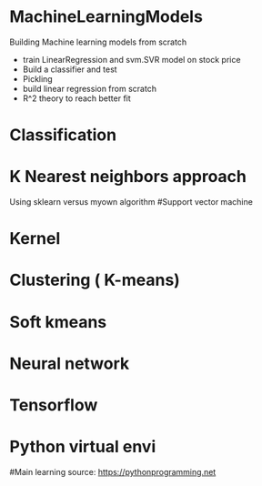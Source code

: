 # MachineLearningModels
Building Machine learning models from scratch
- train LinearRegression and svm.SVR model on stock price
- Build a classifier and test
- Pickling
- build linear regression from scratch
- R^2 theory to reach better fit
# Classification
# K Nearest neighbors approach
Using sklearn versus myown algorithm
#Support vector machine
# Kernel
# Clustering ( K-means)
# Soft kmeans
# Neural network
# Tensorflow
# Python virtual envi

#Main learning source:
https://pythonprogramming.net
